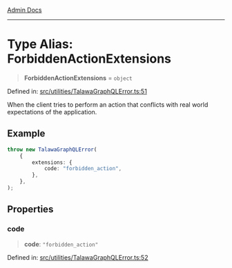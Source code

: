 [Admin Docs](/)

***

# Type Alias: ForbiddenActionExtensions

> **ForbiddenActionExtensions** = `object`

Defined in: [src/utilities/TalawaGraphQLError.ts:51](https://github.com/gautam-divyanshu/talawa-api/blob/441b833d91882cfef7272c118419933afe47f7b6/src/utilities/TalawaGraphQLError.ts#L51)

When the client tries to perform an action that conflicts with real world expectations of the application.

## Example

```ts
throw new TalawaGraphQLError(
	{
		extensions: {
			code: "forbidden_action",
		},
	},
);
```

## Properties

### code

> **code**: `"forbidden_action"`

Defined in: [src/utilities/TalawaGraphQLError.ts:52](https://github.com/gautam-divyanshu/talawa-api/blob/441b833d91882cfef7272c118419933afe47f7b6/src/utilities/TalawaGraphQLError.ts#L52)
